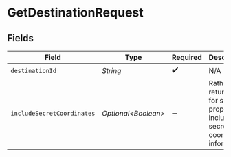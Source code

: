 # GetDestinationRequest


## Fields

| Field                                                                                  | Type                                                                                   | Required                                                                               | Description                                                                            |
| -------------------------------------------------------------------------------------- | -------------------------------------------------------------------------------------- | -------------------------------------------------------------------------------------- | -------------------------------------------------------------------------------------- |
| `destinationId`                                                                        | *String*                                                                               | :heavy_check_mark:                                                                     | N/A                                                                                    |
| `includeSecretCoordinates`                                                             | *Optional\<Boolean>*                                                                   | :heavy_minus_sign:                                                                     | Rather than return *** for secret properties include the secret coordinate information |